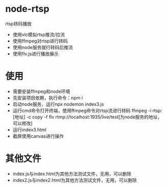 # node-rtsp
rtsp转码播放

- 使用vlc模拟rtsp推流/拉流
- 使用ffmpeg对rtsp进行转码
- 使用node服务就行转码后推流
- 使用flv.js进行播放展示

# 使用
- 需要安装ffmpeg和node环境
- 先安装项目依赖，执行命令：npm i
- 启动node服务，运行npx nodemon index3.js
- 运行cmd命令打开终端，使用ffmpeg命令对rtsp流进行转码
ffmpeg -i rtsp:[地址] -c copy -f flv rtmp://localhost:1935/live/test[为node服务的地址，可以修改]
- 运行index3.html
- 截屏使用canvas进行操作

# 其他文件
- index.js与index.html为其他方法测试文件，无用，可以删除
- index2.js与index2.html为其他方法测试文件，无用，可以删除